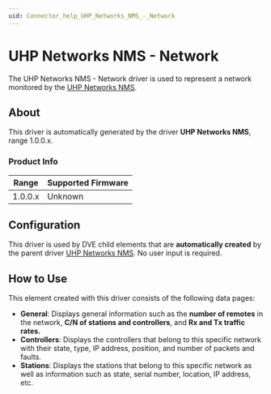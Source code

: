 ```yaml
---
uid: Connector_help_UHP_Networks_NMS_-_Network
---
```


# UHP Networks NMS - Network

The UHP Networks NMS - Network driver is used to represent a network monitored by the [UHP Networks NMS](xref:Connector_help_UHP_Networks_NMS).

## About

This driver is automatically generated by the driver **UHP Networks NMS**, range 1.0.0.x.

### Product Info

| **Range** | **Supported Firmware** |
|-----------|------------------------|
| 1.0.0.x   | Unknown                |

## Configuration

This driver is used by DVE child elements that are **automatically created** by the parent driver [UHP Networks NMS](xref:Connector_help_UHP_Networks_NMS). No user input is required.

## How to Use

This element created with this driver consists of the following data pages:

- **General**: Displays general information such as the **number of remotes** in the network, **C/N of stations and controllers**, and **Rx and Tx traffic rates.**
- **Controllers**: Displays the controllers that belong to this specific network with their state, type, IP address, position, and number of packets and faults.
- **Stations**: Displays the stations that belong to this specific network as well as information such as state, serial number, location, IP address, etc.
